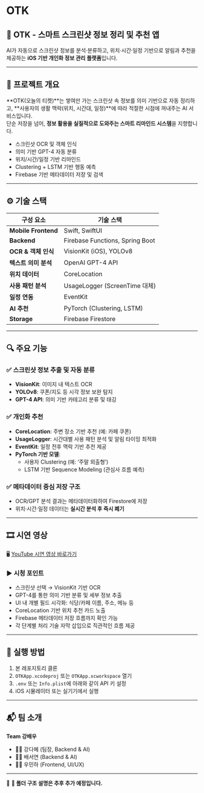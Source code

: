 # OTK

## 📸 OTK - 스마트 스크린샷 정보 정리 및 추천 앱

AI가 자동으로 스크린샷 정보를 분석·분류하고, 위치·시간·일정 기반으로 알림과 추천을 제공하는 **iOS 기반 개인화 정보 관리 플랫폼**입니다.

---

## 🧠 프로젝트 개요

**OTK(오늘의 티켓)**는 쌓여만 가는 스크린샷 속 정보를 의미 기반으로 자동 정리하고, **사용자의 생활 맥락(위치, 시간대, 일정)**에 따라 적절한 시점에 꺼내주는 AI 서비스입니다.  
단순 저장을 넘어, **정보 활용을 실질적으로 도와주는 스마트 리마인드 시스템**을 지향합니다.

- 스크린샷 OCR 및 객체 인식
- 의미 기반 GPT-4 자동 분류
- 위치/시간/일정 기반 리마인드
- Clustering + LSTM 기반 행동 예측
- Firebase 기반 메타데이터 저장 및 검색

---

## ⚙️ 기술 스택

| 구성 요소              | 기술 스택                         |
|------------------------|------------------------------------|
| **Mobile Frontend**    | Swift, SwiftUI                    |
| **Backend**            | Firebase Functions, Spring Boot  |
| **OCR & 객체 인식**     | VisionKit (iOS), YOLOv8           |
| **텍스트 의미 분석**    | OpenAI GPT-4 API                  |
| **위치 데이터**         | CoreLocation                      |
| **사용 패턴 분석**      | UsageLogger (ScreenTime 대체)     |
| **일정 연동**           | EventKit                          |
| **AI 추천**            | PyTorch (Clustering, LSTM)       |
| **Storage**            | Firebase Firestore                |

---

## 🔍 주요 기능

### ✅ 스크린샷 정보 추출 및 자동 분류
- **VisionKit**: 이미지 내 텍스트 OCR
- **YOLOv8**: 쿠폰/지도 등 시각 정보 보완 탐지
- **GPT-4 API**: 의미 기반 카테고리 분류 및 태깅

### ✅ 개인화 추천
- **CoreLocation**: 주변 장소 기반 추천 (예: 카페 쿠폰)
- **UsageLogger**: 시간대별 사용 패턴 분석 및 알림 타이밍 최적화
- **EventKit**: 일정 전후 맥락 기반 추천 제공
- **PyTorch 기반 모델**:
  - 사용자 Clustering (예: ‘주말 외출형’)
  - LSTM 기반 Sequence Modeling (관심사 흐름 예측)

### ✅ 메타데이터 중심 저장 구조
- OCR/GPT 분석 결과는 메타데이터화하여 Firestore에 저장  
- 위치·시간·일정 데이터는 **실시간 분석 후 즉시 폐기**

---

## 🎞 시연 영상

🖥 [YouTube 시연 영상 바로가기](https://youtube.com/shorts/UFNt7KPRllA?feature=share)

### ▶️ 시청 포인트
- 스크린샷 선택 → VisionKit 기반 OCR
- GPT-4를 통한 의미 기반 분류 및 세부 정보 추출
- UI 내 개별 필드 시각화: 식당/카페 이름, 주소, 메뉴 등
- CoreLocation 기반 위치 추천 카드 노출
- Firebase 메타데이터 저장 흐름까지 확인 가능  
- 각 단계별 처리 기술 자막 삽입으로 직관적인 흐름 제공

---

## 🚀 실행 방법

1. 본 레포지토리 클론
2. `OTKApp.xcodeproj` 또는 `OTKApp.xcworkspace` 열기
3. `.env` 또는 `Info.plist`에 아래와 같이 API 키 설정
4. iOS 시뮬레이터 또는 실기기에서 실행

---

## 📬 팀 소개

**Team 강배우**

- 👩‍💻 강다혜 (팀장, Backend & AI)
- 👩‍💻 배서연 (Backend & AI)
- 👩‍🎨 우민하 (Frontend, UI/UX)

---

📝 **📁 폴더 구조 설명은 추후 추가 예정입니다.**
